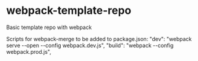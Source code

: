 # webpack-template-repo
Basic template repo with webpack


<!-- At present (7 Dec 24) I have included webpack-merge and config files for prod and dev.
Will need to do more research into the flow of using these two configs -->

Scripts for webpack-merge to be added to package.json:
 "dev": "webpack serve --open --config webpack.dev.js",
 "build": "webpack --config webpack.prod.js",